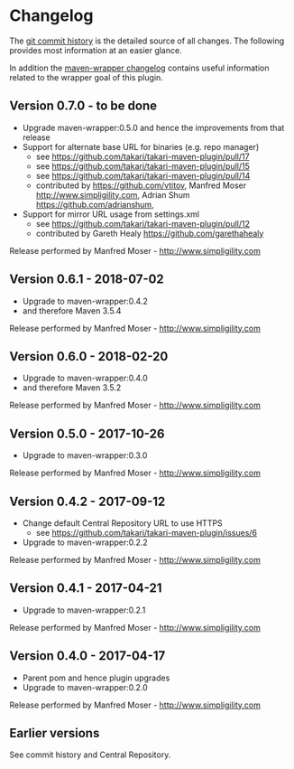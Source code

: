 # Changelog

The [git commit history](https://github.com/takari/takari-maven-plugin/commits/master) is the detailed source of all
changes. The following provides most information at an easier glance.

In addition the [maven-wrapper changelog](https://github.com/takari/maven-wrapper/blob/master/CHANGELOG.md) contains
useful information related to the wrapper goal of this plugin.

## Version 0.7.0 - to be done

- Upgrade maven-wrapper:0.5.0 and hence the improvements from that release
- Support for alternate base URL for binaries (e.g. repo manager)
  - see https://github.com/takari/takari-maven-plugin/pull/17
  - see https://github.com/takari/takari-maven-plugin/pull/15
  - see https://github.com/takari/takari-maven-plugin/pull/14
  - contributed by https://github.com/vtitov, Manfred Moser http://www.simpligility.com,
    Adrian Shum https://github.com/adrianshum,
- Support for mirror URL usage from settings.xml
  - see https://github.com/takari/takari-maven-plugin/pull/12
  - contributed by Gareth Healy https://github.com/garethahealy

Release performed by Manfred Moser - http://www.simpligility.com

## Version 0.6.1 - 2018-07-02

- Upgrade to maven-wrapper:0.4.2
- and therefore Maven 3.5.4

Release performed by Manfred Moser - http://www.simpligility.com

## Version 0.6.0 - 2018-02-20

- Upgrade to maven-wrapper:0.4.0
- and therefore Maven 3.5.2

Release performed by Manfred Moser - http://www.simpligility.com

## Version 0.5.0 - 2017-10-26

- Upgrade to maven-wrapper:0.3.0

Release performed by Manfred Moser - http://www.simpligility.com

## Version 0.4.2 - 2017-09-12

- Change default Central Repository URL to use HTTPS
  - see https://github.com/takari/takari-maven-plugin/issues/6
-  Upgrade to maven-wrapper:0.2.2

Release performed by Manfred Moser - http://www.simpligility.com

## Version 0.4.1 - 2017-04-21

-  Upgrade to maven-wrapper:0.2.1

Release performed by Manfred Moser - http://www.simpligility.com

## Version 0.4.0 - 2017-04-17

- Parent pom and hence plugin upgrades
- Upgrade to maven-wrapper:0.2.0

Release performed by Manfred Moser - http://www.simpligility.com

## Earlier versions

See commit history and Central Repository.

